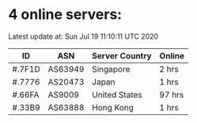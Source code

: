 # 4 online servers:

Latest update at: Sun Jul 19 11:10:11 UTC 2020

| ID | ASN | Server Country | Online |
| -- | --- | -------------- | ------ |
| #.7F1D | AS63949 | Singapore | 2 hrs |
| #.7776 | AS20473 | Japan | 1 hrs |
| #.66FA | AS9009 | United States | 97 hrs |
| #.33B9 | AS63888 | Hong Kong | 1 hrs |

